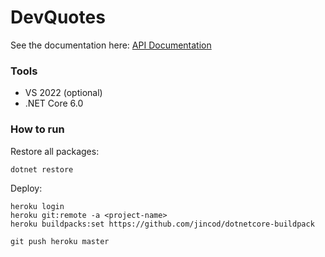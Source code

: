 # DevQuotes

See the documentation here: [API Documentation](https://codequotes.herokuapp.com/swagger/)

<h3>Tools</h3>
<ul>
    <li>VS 2022 (optional)</li>
    <li>.NET Core 6.0</li>
</ul>

<h3>How to run</h3>
<p>Restore all packages:</p>

```
dotnet restore
```

<p>Deploy:</p>

```
heroku login
heroku git:remote -a <project-name>
heroku buildpacks:set https://github.com/jincod/dotnetcore-buildpack

git push heroku master
```

